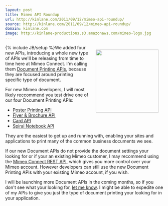 ```yaml
---
layout: post
title: Mimeo API Roundup
url: http://kinlane.com/2011/09/12/mimeo-api-roundup/
source: http://kinlane.com/2011/09/12/mimeo-api-roundup/
domain: kinlane.com
image: http://kinlane-productions.s3.amazonaws.com/mimeo-logo.jpg
---
```

{% include JB/setup %}<a href="http://www.mimeo.com/" target="_blank"><img style="padding: 15px;" src="http://kinlane-productions.s3.amazonaws.com/mimeo-logo.jpg" alt="" width="200" align="right" /></a>We added four new APIs, introducing a whole new type of APIs we'll be releasing from time to time here at Mimeo Connect. I'm calling them <a title="Document Printing APIs" href="http://mimeoconnect.3scale.net/">Document Printing APIs</a>, because they are focused around printing specific type of document.<p></p>
For new Mimeo developers, I will most likely reccommend you test drive one of our four Document Printing APIs:
<ul class="blue">
	<li><a href="http://mimeoconnect.3scale.net/wiki/poster-printing-api">Poster Printing <span class="caps">API</span></a></li>
	<li><a href="http://mimeoconnect.3scale.net/wiki/flyer-brochure-printing-api">Flyer &amp; Brochure </a><a href="http://mimeoconnect.3scale.net/wiki/flyer-brochure-printing-api"><span class="caps">API</span></a></li>
	<li><a href="http://mimeoconnect.3scale.net/wiki/card-printing-api">Card <span class="caps">API</span></a></li>
	<li><a href="http://mimeoconnect.3scale.net/wiki/spiral-notebook-printing-api">Spiral Notebook <span class="caps">API</span></a></li>
</ul>
They are the easiest to get up and running with, enabling your sites and applications to print many of the common business documents we see.<p></p>
If our new Document APIs do not provide the document settings your looking for or if your an existing Mimeo customer, I may recommend using the <a title="Mimeo Connect REST API" href="http://mimeo.laneworks.net/documentation/full.php">Mimeo Connect REST API</a>, which gives you more control over your Mimeo account. However developers can still use the new Document Printing APIs with your existing Mimeo account, if you wish.<p></p>
I will be launching more Document APIs in the coming months, so if you don't see what your looking for, <a title="let me know" href="../../support/contact.php">let me know</a>. I might be able to expedite one of my APIs to give you just the type of document printing your looking for in your application.